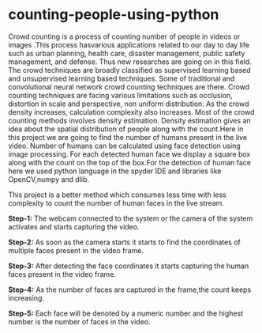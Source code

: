 # counting-people-using-python
Crowd counting is a process of counting number of people in videos or images .This process hasvarious applications related to our day to day life such as urban planning, health care, disaster management, public safety management, and defense. Thus new researches are going on in this field. The crowd techniques are broadly classified as supervised learning based and unsupervised learning based techniques. Some of traditional and convolutional neural network crowd counting techniques are there. Crowd counting techniques are facing various limitations such as occlusion, distortion in scale and perspective, non uniform distribution. As the crowd density increases, calculation complexity also increases. Most of the crowd counting methods involves density estimation. Density estimation gives an idea about the spatial distribution of people along with the count.Here in this project we are going to find the number of humans present in the live video. Number of humans can be calculated using face detection using image processing. For each detected human face we display a square box along with the count on the top of the box.For the detection of human face here we used python language in the spyder IDE and libraries like OpenCV,numpy and dlib.


This project is a better method which consumes less time with less complexity to count the number of human faces in the live stream.

**Step-1:**
The webcam connected to the system or the camera of the system activates and starts capturing the video.

**Step-2:**
As soon as the camera starts it starts to find the coordinates of multiple faces present in the video frame.

**Step-3:**
After detecting the face coordinates it starts capturing the human faces present in the video frame.

**Step-4:**
As the number of faces are captured in the frame,the count keeps increasing.

**Step-5:**
Each face will be denoted by a numeric number and the highest number is the number of faces in the video.
